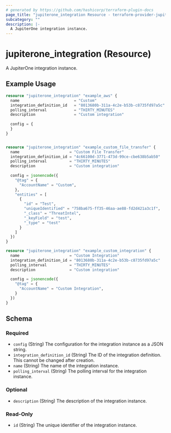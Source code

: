 ```yaml
---
# generated by https://github.com/hashicorp/terraform-plugin-docs
page_title: "jupiterone_integration Resource - terraform-provider-jupiterone"
subcategory: ""
description: |-
  A JupiterOne integration instance.
---
```


# jupiterone_integration (Resource)

A JupiterOne integration instance.

## Example Usage

```terraform
resource "jupiterone_integration" "example_aws" {
  name                        = "Custom"
  integration_definition_id   = "8013680b-311a-4c2e-b53b-c8735fd97a5c"
  polling_interval            = "THIRTY_MINUTES"
  description                 = "Custom integration"
  
  config = {
  }
}


resource "jupiterone_integration" "example_custom_file_transfer" {
  name                      = "Custom File Transfer"
  integration_definition_id = "4c66100d-3771-473d-99ce-cbe638b5ab50"
  polling_interval          = "THIRTY_MINUTES"
  description               = "Custom integration"
  
  config = jsonencode({
    "@tag" = {
      "AccountName" = "Custom",
    },
    "entities" = [
      {
        "id" = "Test",
        "uniqueIdentified" = "758ba675-ff35-46aa-ae88-fd2d421a3c1f",
        "_class" = "ThreatIntel",
        "_keyField" = "test",
        "_type" = "test"
      }
    ]
  })
}

resource "jupiterone_integration" "example_custom_integration" {
  name                      = "Custom Integration"
  integration_definition_id = "8013680b-311a-4c2e-b53b-c8735fd97a5c"
  polling_interval          = "THIRTY_MINUTES"
  description               = "Custom integration"
  
  config = jsonencode({
    "@tag" = {
      "AccountName" = "Custom Integration",
    }
  })
}
```

<!-- schema generated by tfplugindocs -->
## Schema

### Required

- `config` (String) The configuration for the integration instance as a JSON string.
- `integration_definition_id` (String) The ID of the integration definition. This cannot be changed after creation.
- `name` (String) The name of the integration instance.
- `polling_interval` (String) The polling interval for the integration instance.

### Optional

- `description` (String) The description of the integration instance.

### Read-Only

- `id` (String) The unique identifier of the integration instance.


